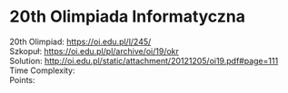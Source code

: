 # 20th Olimpiada Informatyczna
20th Olimpiad: https://oi.edu.pl/l/245/<br />
Szkopuł: https://oi.edu.pl/pl/archive/oi/19/okr <br />
Solution: http://oi.edu.pl/static/attachment/20121205/oi19.pdf#page=111 <br />
Time Complexity: <br />
Points:  <br />